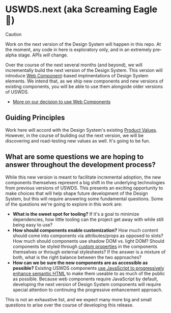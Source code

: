 # USWDS.next (aka Screaming Eagle 🦅)

> [!CAUTION]
> Work on the next version of the Design System will happen in this repo. At the moment, any code in here is exploratory only, and in an extremely pre-alpha stage. APIs _will_ change.

Over the course of the next several months (and beyond), we will incrementally build the next version of the Design System. This version will introduce [Web Component](https://developer.mozilla.org/en-US/docs/Web/API/Web_components)-based implmentations of Design System elements. We intend that, as we ship new components and new versions of existing components, you will be able to use them alongside older versions of USWDS.

- [More on our decision to use Web Components](https://github.com/uswds/uswds-proposals/blob/main/decisions/0001-use-web-components.md)

## Guiding Principles

Work here will accord with the Design System's existing [Product Values](https://designsystem.digital.gov/about/product-values/). However, in the course of building out the next version, we will be discovering and road-testing new values as well. It's going to be fun.

## What are some questions we are hoping to answer throughout the development process?

While this new version is meant to facilitate incremental adoption, the new components themselves represent a big shift in the underlying technologies from previous versions of USWDS. This presents an exciting opportunity to make choices that will help shape future development of the Design System, but this will require answering some fundamental questions. Some of the questions we're going to explore in this work are:

- **What is the sweet spot for tooling?** If it's a goal to minimize dependencies, how little tooling can the project get away with while still being easy to use?
- **How should components enable customization?** How much content should come into components via attributes/props as opposed to slots? How much should components use shadow DOM vs. light DOM? Should components be styled through [custom properties](https://developer.mozilla.org/en-US/docs/Web/CSS/--*) in the components themselves or through external stylesheets? If the answer is a mixture of both, what is the right balance between the two approaches?
- **How can we be sure the new components are as accessible as possible?** Existing USWDS components [use JavaScript to progressively enhance semantic HTML](https://designsystem.digital.gov/documentation/developers/) to make them useable to as much of the public as possible. Because web components require JavaScript by default, developing the next version of Design System components will require special attention to continuing the progressive enhancement approach.

This is not an exhaustive list, and we expect many more big and small questions to arise over the course of developing this release.
